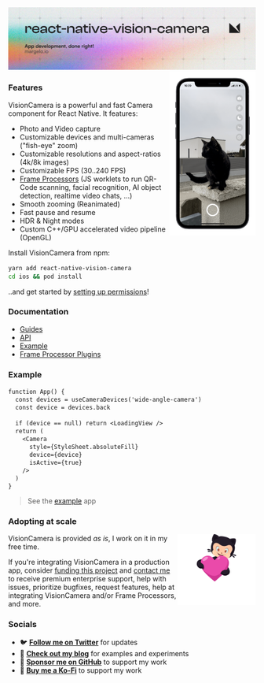 <a href="https://margelo.io">
  <picture>
    <source media="(prefers-color-scheme: dark)" srcset="./docs/static/img/banner-dark.png" />
    <source media="(prefers-color-scheme: light)" srcset="./docs/static/img/banner-light.png" />
    <img alt="VisionCamera" src="./docs/static/img/banner-light.png" />
  </picture>
</a>

<br />

<div>
  <img align="right" width="35%" src="docs/static/img/example.png">
</div>

### Features

VisionCamera is a powerful and fast Camera component for React Native. It features:

* Photo and Video capture
* Customizable devices and multi-cameras ("fish-eye" zoom)
* Customizable resolutions and aspect-ratios (4k/8k images)
* Customizable FPS (30..240 FPS)
* [Frame Processors](https://react-native-vision-camera.com/docs/guides/frame-processors) (JS worklets to run QR-Code scanning, facial recognition, AI object detection, realtime video chats, ...)
* Smooth zooming (Reanimated)
* Fast pause and resume
* HDR & Night modes
* Custom C++/GPU accelerated video pipeline (OpenGL)

Install VisionCamera from npm:

```sh
yarn add react-native-vision-camera
cd ios && pod install
```

..and get started by [setting up permissions](https://react-native-vision-camera.com/docs/guides)!

### Documentation

* [Guides](https://react-native-vision-camera.com/docs/guides)
* [API](https://react-native-vision-camera.com/docs/api)
* [Example](./example/)
* [Frame Processor Plugins](https://react-native-vision-camera.com/docs/guides/frame-processor-plugin-list)

### Example

```tsx
function App() {
  const devices = useCameraDevices('wide-angle-camera')
  const device = devices.back

  if (device == null) return <LoadingView />
  return (
    <Camera
      style={StyleSheet.absoluteFill}
      device={device}
      isActive={true}
    />
  )
}
```

> See the [example](./example/) app

### Adopting at scale

<a href="https://github.com/sponsors/mrousavy">
  <img align="right" width="160" alt="This library helped you? Consider sponsoring!" src=".github/funding-octocat.svg">
</a>

VisionCamera is provided _as is_, I work on it in my free time.

If you're integrating VisionCamera in a production app, consider [funding this project](https://github.com/sponsors/mrousavy) and <a href="mailto:me@mrousavy.com?subject=Adopting VisionCamera at scale">contact me</a> to receive premium enterprise support, help with issues, prioritize bugfixes, request features, help at integrating VisionCamera and/or Frame Processors, and more.

### Socials

* 🐦 [**Follow me on Twitter**](https://twitter.com/mrousavy) for updates
* 📝 [**Check out my blog**](https://mrousavy.com/blog) for examples and experiments
* 💖 [**Sponsor me on GitHub**](https://github.com/sponsors/mrousavy) to support my work
* 🍪 [**Buy me a Ko-Fi**](https://ko-fi.com/mrousavy) to support my work
